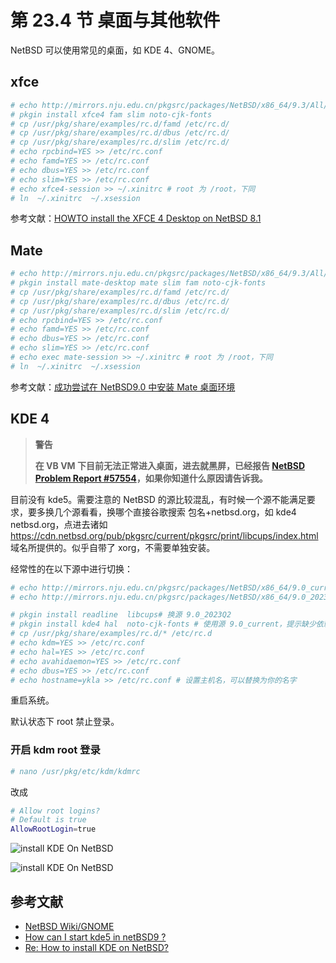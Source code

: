 # 第 23.4 节 桌面与其他软件

NetBSD 可以使用常见的桌面，如 KDE 4、GNOME。

## xfce

```sh
# echo http://mirrors.nju.edu.cn/pkgsrc/packages/NetBSD/x86_64/9.3/All/  > /usr/pkg/etc/pkgin/repositories.cpositories.conf
# pkgin install xfce4 fam slim noto-cjk-fonts
# cp /usr/pkg/share/examples/rc.d/famd /etc/rc.d/
# cp /usr/pkg/share/examples/rc.d/dbus /etc/rc.d/
# cp /usr/pkg/share/examples/rc.d/slim /etc/rc.d/
# echo rpcbind=YES >> /etc/rc.conf
# echo famd=YES >> /etc/rc.conf
# echo dbus=YES >> /etc/rc.conf
# echo slim=YES >> /etc/rc.conf
# echo xfce4-session >> ~/.xinitrc # root 为 /root，下同
# ln  ~/.xinitrc  ~/.xsession
```

参考文献：[HOWTO install the XFCE 4 Desktop on NetBSD 8.1](https://slice2.com/2019/09/21/howto-install-the-xfce-4-desktop-on-netbsd-8-1/?amp=1)

## Mate

```sh
# echo http://mirrors.nju.edu.cn/pkgsrc/packages/NetBSD/x86_64/9.3/All/  > /usr/pkg/etc/pkgin/repositories.cpositories.conf
# pkgin install mate-desktop mate slim fam noto-cjk-fonts
# cp /usr/pkg/share/examples/rc.d/famd /etc/rc.d/
# cp /usr/pkg/share/examples/rc.d/dbus /etc/rc.d/
# cp /usr/pkg/share/examples/rc.d/slim /etc/rc.d/
# echo rpcbind=YES >> /etc/rc.conf
# echo famd=YES >> /etc/rc.conf
# echo dbus=YES >> /etc/rc.conf
# echo slim=YES >> /etc/rc.conf
# echo exec mate-session >> ~/.xinitrc # root 为 /root，下同
# ln  ~/.xinitrc  ~/.xsession
```


参考文献：[成功尝试在 NetBSD9.0 中安装 Mate 桌面环境](https://www.bilibili.com/read/cv17144331)

## KDE 4


>**警告**
>
>**在 VB VM 下目前无法正常进入桌面，进去就黑屏，已经报告 [NetBSD Problem Report #57554](https://gnats.netbsd.org/cgi-bin/query-pr-single.pl?number=57554)，如果你知道什么原因请告诉我。**

目前没有 kde5。需要注意的 NetBSD 的源比较混乱，有时候一个源不能满足要求，要多换几个源看看，换哪个直接谷歌搜索 包名+netbsd.org，如 kde4 netbsd.org，点进去诸如 <https://cdn.netbsd.org/pub/pkgsrc/current/pkgsrc/print/libcups/index.html> 域名所提供的。似乎自带了 xorg，不需要单独安装。

经常性的在以下源中进行切换：

```sh
# echo http://mirrors.nju.edu.cn/pkgsrc/packages/NetBSD/x86_64/9.0_current/All/  > /usr/pkg/etc/pkgin/repositories.cpositories.conf
# echo http://mirrors.nju.edu.cn/pkgsrc/packages/NetBSD/x86_64/9.0_2023Q2/All/  > /usr/pkg/etc/pkgin/repositories.conf
```

```sh
# pkgin install readline  libcups# 换源 9.0_2023Q2
# pkgin install kde4 hal  noto-cjk-fonts # 使用源 9.0_current，提示缺少依赖不用管，已经安装了，输入 y 回车即可
# cp /usr/pkg/share/examples/rc.d/* /etc/rc.d
# echo kdm=YES >> /etc/rc.conf
# echo hal=YES >> /etc/rc.conf
# echo avahidaemon=YES >> /etc/rc.conf
# echo dbus=YES >> /etc/rc.conf
# echo hostname=ykla >> /etc/rc.conf # 设置主机名，可以替换为你的名字
```

重启系统。

默认状态下 root 禁止登录。

### 开启 kdm root 登录

```sh
# nano /usr/pkg/etc/kdm/kdmrc
```

改成

```sh
# Allow root logins?
# Default is true
AllowRootLogin=true 
```

![install KDE On NetBSD](../.gitbook/assets/nbkde1.png)

![install KDE On NetBSD](../.gitbook/assets/nbkde2.png)



## 参考文献

- [NetBSD Wiki/GNOME](https://wiki.netbsd.org/GNOME/)
- [How can I start kde5 in netBSD9 ?](https://www.unix.com/unix-for-beginners-questions-and-answers/283891-how-can-i-start-kde5-netbsd9.html)
- [Re: How to install KDE on NetBSD?](https://www.mail-archive.com/netbsd-users@netbsd.org/msg13146.html)

